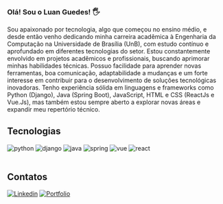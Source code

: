 

### Olá! Sou o Luan Guedes! 🖐️

Sou apaixonado por tecnologia, algo que começou no ensino médio, e desde então venho dedicando minha carreira acadêmica à Engenharia da Computação na Universidade de Brasília (UnB), com estudo contínuo e aprofundado em diferentes tecnologias do setor. Estou constantemente envolvido em projetos acadêmicos e profissionais, buscando aprimorar minhas habilidades técnicas. Possuo facilidade para aprender novas ferramentas, boa comunicação, adaptabilidade a mudanças e um forte interesse em contribuir para o desenvolvimento de soluções tecnológicas inovadoras. Tenho experiência sólida em linguagens e frameworks como Python (Django), Java (Spring Boot), JavaScript, HTML e CSS (ReactJs e Vue.Js), mas também estou sempre aberto a explorar novas áreas e expandir meu repertório técnico.




## Tecnologias 
<div style="display: inline_block">
   <img align="center" alt="python" src="https://img.shields.io/badge/Python-3776AB?style=for-the-badge&logo=python&logoColor=white" />
   <img align="center" alt="django" src="https://img.shields.io/badge/Django-092E20?style=for-the-badge&logo=django&logoColor=white" />
   <img align="center" alt="java" src="https://img.shields.io/badge/Java-ED8B00?style=for-the-badge&logo=openjdk&logoColor=white" />
   <img align="center" alt="spring" src="https://img.shields.io/badge/Spring-6DB33F?style=for-the-badge&logo=spring&logoColor=white" />
   <img align="center" alt="vue" src="https://img.shields.io/badge/-Vue.js-4fc08d?style=flat&logo=vuedotjs&logoColor=white" />
   <img align="center" alt="react" src="https://img.shields.io/badge/-ReactJs-61DAFB?logo=react&logoColor=white&style=for-the-badge" />
</div><br/>

## Contatos

[![Linkedin](https://img.shields.io/badge/LinkedIn-0077B5?style=for-the-badge&logo=linkedin&logoColor=white)](https://www.linkedin.com/in/luan-crísley)
[![Portfolio](https://img.shields.io/badge/website-000000?style=for-the-badge&logo=About.me&logoColor=white)](https://luanguedes.netlify.app/)



 
